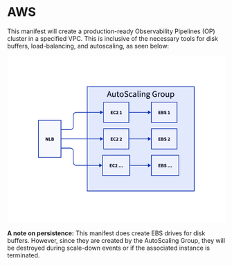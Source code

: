 # AWS
This manifest will create a production-ready Observability Pipelines (OP) cluster in a specified VPC. This is inclusive of the necessary tools for disk buffers, load-balancing, and autoscaling, as seen below:

![A diagram of the components created by this manifest](./d2.png)

**A note on persistence:** This manifest does create EBS drives for disk buffers. However, since they are created by the AutoScaling Group, they will be destroyed during scale-down events or if the associated instance is terminated.